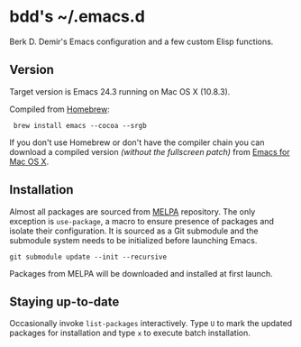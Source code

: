 # bdd's ~/.emacs.d #

Berk D. Demir's Emacs configuration and a few custom Elisp functions.


## Version ##

Target version is Emacs 24.3 running on Mac OS X (10.8.3).

Compiled from [Homebrew](http://mxcl.github.com/homebrew/):

     brew install emacs --cocoa --srgb

If you don't use Homebrew or don't have the compiler chain you can download
a compiled version *(without the fullscreen patch)* from
[Emacs for Mac OS X](http://www.emacsformacosx.com).


## Installation ##

Almost all packages are sourced from [MELPA](http://melpa.milkbox.net/)
repository.  The only exception is `use-package`, a macro to ensure presence of
packages and isolate their configuration.  It is sourced as a Git submodule and
the submodule system needs to be initialized before launching Emacs.

    git submodule update --init --recursive

Packages from MELPA will be downloaded and installed at first launch.

## Staying up-to-date ##

Occasionally invoke `list-packages` interactively.
Type `U` to mark the updated packages for installation and type `x` to execute
batch installation.
